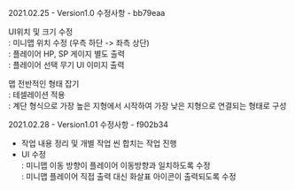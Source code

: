 2021.02.25 - Version1.0 수정사항 - bb79eaa

UI위치 및 크기 수정  
: 미니맵 위치 수정 (우측 하단 -> 좌측 상단)  
: 플레이어 HP, SP 게이지 별도 출력  
: 플레이어 선택 무기 UI 이미지 출력  

맵 전반적인 형태 잡기  
: 테셀레이션 적용  
: 계단 형식으로 가장 높은 지형에서 시작하여 가장 낮은 지형으로 연결되는 형태로 구성  
  
    
2021.02.28 - Version1.01 수정사항 - f902b34  

- 작업 내용 정리 및 개별 작업 씬 합치는 작업 진행  
- UI 수정  
: 미니맵 이동 방향이 플레이어 이동방향과 일치하도록 수정  
: 미니맵 플레이어 직접 출력 대신 화살표 아이콘이 출력되도록 수정  

 
